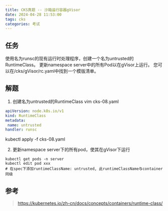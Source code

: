```yaml
---
title: CKS真题 -- 沙箱运行容器gVisor
date: 2024-04-28 11:53:00
tags: cks
categories: 考试
---
```


## 任务
使用名为runsc的现有运行时处理程序，创建一个名为untrusted的RuntimeClass。
更新namespace server中的所有Pod以在gVisor上运行。
您可以在/cks/gVisor/rc.yaml中找到一个模版清单。

## 解题
1. 创建名为untrusted的RuntimeClass
 vim cks-08.yaml
 ```yaml
 apiVersion: node.k8s.io/v1
kind: RuntimeClass
metadata:
  name: untrusted
handler: runsc
 ```
kubectl apply -f cks-08.yaml

2. 更新namespace server下的所有pod，使其在gVisor下运行
```shell
kubectl get pods -n server
kubectl edit pod xxx
# 在spec下添加runtimeClassName: untrusted, 此runtimeClassName与container同级
```

## 参考
> https://kubernetes.io/zh-cn/docs/concepts/containers/runtime-class/
